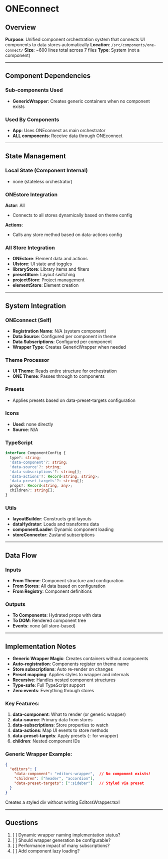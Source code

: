 # ONEconnect

## Overview
**Purpose**: Unified component orchestration system that connects UI components to data stores automatically
**Location**: `/src/components/one-connect/`
**Size**: ~600 lines total across 7 files
**Type**: System (not a component)

---

## Component Dependencies

### Sub-components Used
- **GenericWrapper**: Creates generic containers when no component exists

### Used By Components
- **App**: Uses ONEconnect as main orchestrator
- **ALL components**: Receive data through ONEconnect

---

## State Management

### Local State (Component Internal)
- none (stateless orchestrator)

### ONEstore Integration
**Actor**: All
- Connects to all stores dynamically based on theme config

**Actions**:
- Calls any store method based on data-actions config

### All Store Integration
- **ONEstore**: Element data and actions
- **UIstore**: UI state and toggles
- **libraryStore**: Library items and filters
- **presetStore**: Layout switching
- **projectStore**: Project management
- **elementStore**: Element creation

---

## System Integration

### ONEconnect (Self)
- **Registration Name**: N/A (system component)
- **Data Source**: Configured per component in theme
- **Data Subscriptions**: Configured per component
- **Wrapper Type**: Creates GenericWrapper when needed

### Theme Processor
- **UI Theme**: Reads entire structure for orchestration
- **ONE Theme**: Passes through to components

### Presets
- Applies presets based on data-preset-targets configuration

### Icons
- **Used**: none directly
- **Source**: N/A

### TypeScript
```typescript
interface ComponentConfig {
  type?: string;
  'data-component'?: string;
  'data-source'?: string;
  'data-subscriptions'?: string[];
  'data-actions'?: Record<string, string>;
  'data-preset-targets'?: string[];
  props?: Record<string, any>;
  children?: string[];
}
```

### Utils
- **layoutBuilder**: Constructs grid layouts
- **dataHydrator**: Loads and transforms data
- **componentLoader**: Dynamic component loading
- **storeConnector**: Zustand subscriptions

---

## Data Flow

### Inputs
- **From Theme**: Component structure and configuration
- **From Stores**: All data based on configuration
- **From Registry**: Component definitions

### Outputs  
- **To Components**: Hydrated props with data
- **To DOM**: Rendered component tree
- **Events**: none (all store-based)

---

## Implementation Notes
- **Generic Wrapper Magic**: Creates containers without components
- **Auto-registration**: Components register on theme name
- **Store subscriptions**: Auto re-render on changes
- **Preset mapping**: Applies styles to wrapper and internals
- **Recursive**: Handles nested component structures
- **Type-safe**: Full TypeScript support
- **Zero events**: Everything through stores

### Key Features:
1. **data-component**: What to render (or generic wrapper)
2. **data-source**: Primary data from stores
3. **data-subscriptions**: Store properties to watch
4. **data-actions**: Map UI events to store methods
5. **data-preset-targets**: Apply presets (`:` for wrapper)
6. **children**: Nested component IDs

### Generic Wrapper Example:
```json
{
  "editors": {
    "data-component": "editors-wrapper",  // No component exists!
    "children": ["header", "accordion"],
    "data-preset-targets": [":sidebar"]   // Styled via preset
  }
}
```
Creates a styled div without writing EditorsWrapper.tsx!

---

## Questions
1. [ ] Dynamic wrapper naming implementation status?
2. [ ] Should wrapper generation be configurable?
3. [ ] Performance impact of many subscriptions?
4. [ ] Add component lazy loading?